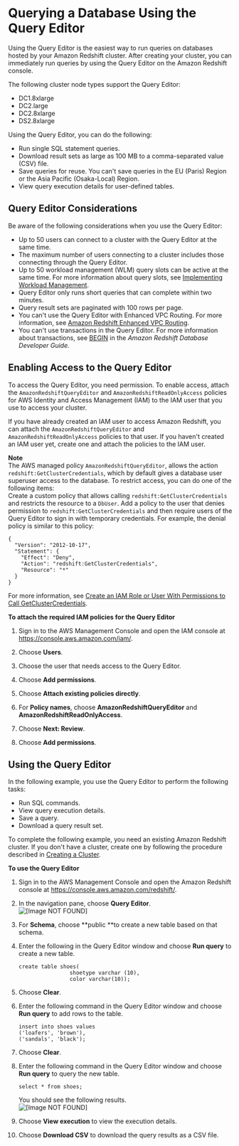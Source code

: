 # Querying a Database Using the Query Editor<a name="query-editor"></a>

Using the Query Editor is the easiest way to run queries on databases hosted by your Amazon Redshift cluster\. After creating your cluster, you can immediately run queries by using the Query Editor on the Amazon Redshift console\.

The following cluster node types support the Query Editor:
+ DC1\.8xlarge
+ DC2\.large
+ DC2\.8xlarge
+ DS2\.8xlarge

Using the Query Editor, you can do the following:
+ Run single SQL statement queries\.
+ Download result sets as large as 100 MB to a comma\-separated value \(CSV\) file\.
+ Save queries for reuse\. You can't save queries in the EU \(Paris\) Region or the Asia Pacific \(Osaka\-Local\) Region\.
+ View query execution details for user\-defined tables\.

## Query Editor Considerations<a name="query-editor-considerations"></a>

Be aware of the following considerations when you use the Query Editor:
+ Up to 50 users can connect to a cluster with the Query Editor at the same time\.
+ The maximum number of users connecting to a cluster includes those connecting through the Query Editor\.
+ Up to 50 workload management \(WLM\) query slots can be active at the same time\. For more information about query slots, see [Implementing Workload Management](https://docs.aws.amazon.com/redshift/latest/dg/cm-c-implementing-workload-management.html)\.
+ Query Editor only runs short queries that can complete within two minutes\. 
+ Query result sets are paginated with 100 rows per page\.
+ You can't use the Query Editor with Enhanced VPC Routing\. For more information, see [Amazon Redshift Enhanced VPC Routing](enhanced-vpc-routing.md)\. 
+ You can't use transactions in the Query Editor\. For more information about transactions, see [BEGIN](https://docs.aws.amazon.com/redshift/latest/dg/r_BEGIN.html) in the *Amazon Redshift Database Developer Guide\.*

## Enabling Access to the Query Editor<a name="query-cluster-configure"></a>

To access the Query Editor, you need permission\. To enable access, attach the `AmazonRedshiftQueryEditor` and `AmazonRedshiftReadOnlyAccess` policies for AWS Identity and Access Management \(IAM\) to the IAM user that you use to access your cluster\.

If you have already created an IAM user to access Amazon Redshift, you can attach the `AmazonRedshiftQueryEditor` and `AmazonRedshiftReadOnlyAccess` policies to that user\. If you haven't created an IAM user yet, create one and attach the policies to the IAM user\.

**Note**  
The AWS managed policy `AmazonRedshiftQueryEditor`, allows the action `redshift:GetClusterCredentials`, which by default gives a database user superuser access to the database\. To restrict access, you can do one of the following items:  
Create a custom policy that allows calling `redshift:GetClusterCredentials` and restricts the resource to a `DbUser`\.
Add a policy to the user that denies permission to `redshift:GetClusterCredentials` and then require users of the Query Editor to sign in with temporary credentials\. For example, the denial policy is similar to this policy:  

  ```
  {
    "Version": "2012-10-17",
    "Statement": {
      "Effect": "Deny",
      "Action": "redshift:GetClusterCredentials",
      "Resource": "*"
    }
  }
  ```
For more information, see [Create an IAM Role or User With Permissions to Call GetClusterCredentials](generating-iam-credentials-role-permissions.md)\.

**To attach the required IAM policies for the Query Editor**

1. Sign in to the AWS Management Console and open the IAM console at [https://console\.aws\.amazon\.com/iam/](https://console.aws.amazon.com/iam/)\.

1. Choose **Users**\.

1. Choose the user that needs access to the Query Editor\.

1. Choose **Add permissions**\.

1. Choose **Attach existing policies directly**\.

1. For **Policy names**, choose **AmazonRedshiftQueryEditor** and **AmazonRedshiftReadOnlyAccess**\.

1. Choose **Next: Review**\.

1. Choose **Add permissions**\.

## Using the Query Editor<a name="using-query-editor"></a>

 In the following example, you use the Query Editor to perform the following tasks:
+ Run SQL commands\.
+ View query execution details\.
+ Save a query\.
+ Download a query result set\.

To complete the following example, you need an existing Amazon Redshift cluster\. If you don't have a cluster, create one by following the procedure described in [Creating a Cluster](managing-clusters-console.md#create-cluster)\.

**To use the Query Editor**

1. Sign in to the AWS Management Console and open the Amazon Redshift console at [https://console\.aws\.amazon\.com/redshift/](https://console.aws.amazon.com/redshift/)\.

1. In the navigation pane, choose **Query Editor**\.  
![\[Image NOT FOUND\]](http://docs.aws.amazon.com/redshift/latest/mgmt/images/rs-qe-overview.png)

1. For **Schema**, choose **public **to create a new table based on that schema\.

1. Enter the following in the Query Editor window and choose **Run query** to create a new table\.

   ```
   create table shoes(
                   shoetype varchar (10),
                   color varchar(10));
   ```

1. Choose **Clear**\.

1. Enter the following command in the Query Editor window and choose **Run query** to add rows to the table\.

   ```
   insert into shoes values 
   ('loafers', 'brown'),
   ('sandals', 'black');
   ```

1. Choose **Clear**\.

1. Enter the following command in the Query Editor window and choose **Run query** to query the new table\.

   ```
   select * from shoes;                                       
   ```

   You should see the following results\.  
![\[Image NOT FOUND\]](http://docs.aws.amazon.com/redshift/latest/mgmt/images/rs-qe-example1.png)

1. Choose **View execution** to view the execution details\.

1. Choose **Download CSV** to download the query results as a CSV file\.